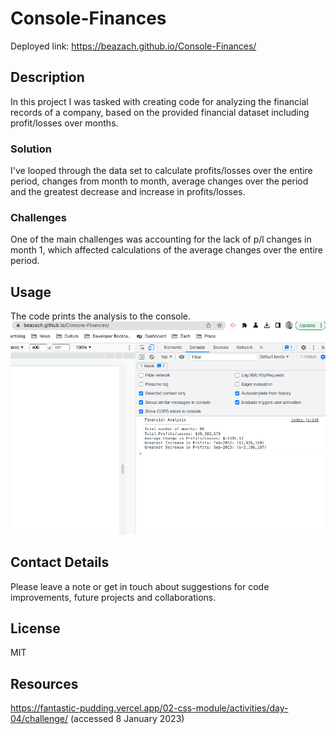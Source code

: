 # Console-Finances
Deployed link: https://beazach.github.io/Console-Finances/

## Description 
In this project I was tasked with creating code for analyzing the financial records of a company, based on the provided financial dataset including profit/losses over months.

### Solution
I've looped through the data set to calculate profits/losses over the entire period, changes from month to month, average changes over the period and the greatest decrease and increase in profits/losses. 

### Challenges
One of the main challenges was accounting for the lack of p/l changes in month 1, which affected calculations of the average changes over the entire period.

## Usage
The code prints the analysis to the console.
![alt text](images/screenshot.png)

## Contact Details
Please leave a note or get in touch about suggestions for code improvements, future projects and collaborations.

## License 
MIT

## Resources 
https://fantastic-pudding.vercel.app/02-css-module/activities/day-04/challenge/ (accessed 8 January 2023)
